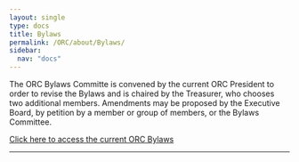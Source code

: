 ```yaml
---
layout: single
type: docs
title: Bylaws
permalink: /ORC/about/Bylaws/
sidebar:
  nav: "docs"
---
```


The ORC Bylaws Committe is convened by the current ORC President to order to revise the Bylaws and is chaired by the Treasurer, who chooses two additional members. Amendments may be proposed by the Executive Board, by petition by a member or group of members, or the Bylaws Committee.

[Click here to access the current ORC Bylaws](
/ORC/about/ORCBylaws_2024_03_28.pdf)

---
